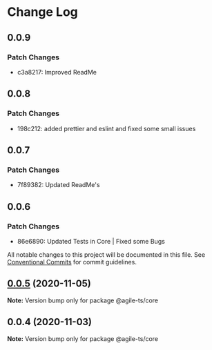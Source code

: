 # Change Log

## 0.0.9

### Patch Changes

- c3a8217: Improved ReadMe

## 0.0.8

### Patch Changes

- 198c212: added prettier and eslint and fixed some small issues

## 0.0.7

### Patch Changes

- 7f89382: Updated ReadMe's

## 0.0.6

### Patch Changes

- 86e6890: Updated Tests in Core | Fixed some Bugs

All notable changes to this project will be documented in this file. See [Conventional Commits](https://conventionalcommits.org) for commit guidelines.

## [0.0.5](https://github.com/agile-ts/agile/compare/v0.0.4...v0.0.5) (2020-11-05)

**Note:** Version bump only for package @agile-ts/core

## 0.0.4 (2020-11-03)

**Note:** Version bump only for package @agile-ts/core
